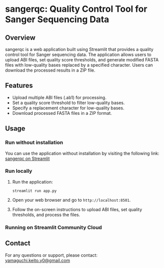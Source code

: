 # sangerqc: Quality Control Tool for Sanger Sequencing Data

## Overview
sangerqc is a web application built using Streamlit that provides a quality control tool for Sanger sequencing data. The application allows users to upload ABI files, set quality score thresholds, and generate modified FASTA files with low-quality bases replaced by a specified character. Users can download the processed results in a ZIP file.

## Features
- Upload multiple ABI files (.ab1) for processing.
- Set a quality score threshold to filter low-quality bases.
- Specify a replacement character for low-quality bases.
- Download processed FASTA files in a ZIP format.

## Usage

### Run without installation
You can use the application without installation by visiting the following link:  
[sangerqc on Streamlit](https://sangerqc.streamlit.app/)

### Run locally
1. Run the application:
   ```
   streamlit run app.py
   ```

2. Open your web browser and go to `http://localhost:8501`.

3. Follow the on-screen instructions to upload ABI files, set quality thresholds, and process the files.

### Running on Streamlit Community Cloud

## Contact
For any questions or support, please contact: [yamaguchi.keito.y0@gmail.com](mailto:yamaguchi.keito.y0@gmail.com)